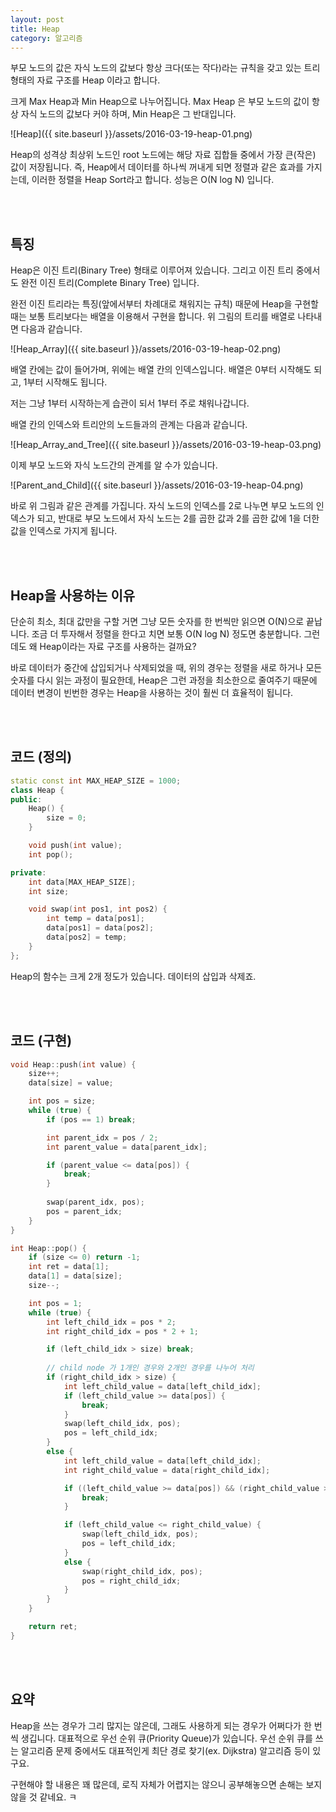 ```yaml
---
layout: post
title: Heap
category: 알고리즘
---
```


<p class="message">
부모 노드의 값은 자식 노드의 값보다 항상 크다(또는 작다)라는 규칙을 갖고 있는 
트리 형태의 자료 구조를 Heap 이라고 합니다.
</p>

크게 Max Heap과 Min Heap으로 나누어집니다. Max Heap 은 부모 노드의 값이 항상 
자식 노드의 값보다 커야 하며, Min Heap은 그 반대입니다. 

![Heap]({{ site.baseurl }}/assets/2016-03-19-heap-01.png)

Heap의 성격상 최상위 노드인 root 노드에는 해당 자료 집합들 중에서 가장 큰(작은) 값이
저장됩니다. 즉, Heap에서 데이터를 하나씩 꺼내게 되면 정렬과 같은 효과를 가지는데,
이러한 정렬을 Heap Sort라고 합니다. 성능은 O(N log N) 입니다.

<br><br>
## 특징

Heap은 이진 트리(Binary Tree) 형태로 이루어져 있습니다. 그리고 이진 트리 중에서도 
완전 이진 트리(Complete Binary Tree) 입니다. 

완전 이진 트리라는 특징(앞에서부터 차례대로 채워지는 규칙) 때문에 Heap을 구현할 때는 
보통 트리보다는 배열을 이용해서 구현을 합니다. 위 그림의 트리를 배열로 나타내면 다음과 같습니다.

![Heap_Array]({{ site.baseurl }}/assets/2016-03-19-heap-02.png)

배열 칸에는 값이 들어가며, 위에는 배열 칸의 인덱스입니다. 배열은 0부터 시작해도 되고, 
1부터 시작해도 됩니다. 

저는 그냥 1부터 시작하는게 습관이 되서 1부터 주로 채워나갑니다.

배열 칸의 인덱스와 트리안의 노드들과의 관계는 다음과 같습니다.

![Heap_Array_and_Tree]({{ site.baseurl }}/assets/2016-03-19-heap-03.png)

이제 부모 노드와 자식 노드간의 관계를 알 수가 있습니다.

![Parent_and_Child]({{ site.baseurl }}/assets/2016-03-19-heap-04.png)

바로 위 그림과 같은 관계를 가집니다. 
자식 노드의 인덱스를 2로 나누면 부모 노드의 인덱스가 되고, 반대로 부모 노드에서 
자식 노드는 2를 곱한 값과 2를 곱한 값에 1을 더한 값을 인덱스로 가지게 됩니다.


<br><br>
## Heap을 사용하는 이유
단순히 최소, 최대 값만을 구할 거면 그냥 모든 숫자를 한 번씩만 읽으면 O(N)으로 끝납니다. 조금 더 투자해서 정렬을 한다고 치면 보통 O(N log N) 정도면 충분합니다.
그런데도 왜 Heap이라는 자료 구조를 사용하는 걸까요?

바로 데이터가 중간에 삽입되거나 삭제되었을 때, 위의 경우는 정렬을 새로 하거나
모든 숫자를 다시 읽는 과정이 필요한데, Heap은 그런 과정을 최소한으로 줄여주기 때문에
데이터 변경이 빈번한 경우는 Heap을 사용하는 것이 훨씬 더 효율적이 됩니다.


<br><br>
## 코드 (정의)
```cpp
static const int MAX_HEAP_SIZE = 1000;
class Heap {
public:
    Heap() {
        size = 0;
    }

    void push(int value);
    int pop();

private:
    int data[MAX_HEAP_SIZE];
    int size;

    void swap(int pos1, int pos2) {
        int temp = data[pos1];
        data[pos1] = data[pos2];
        data[pos2] = temp;
    }
};

```

Heap의 함수는 크게 2개 정도가 있습니다. 데이터의 삽입과 삭제죠.

<br><br>
## 코드 (구현)
```cpp
void Heap::push(int value) {
    size++;
    data[size] = value;

    int pos = size;
    while (true) {
        if (pos == 1) break;

        int parent_idx = pos / 2;
        int parent_value = data[parent_idx];

        if (parent_value <= data[pos]) {
            break;
        }
        
        swap(parent_idx, pos);
        pos = parent_idx;
    }
}

int Heap::pop() {
    if (size <= 0) return -1;
    int ret = data[1];
    data[1] = data[size];
    size--;

    int pos = 1;
    while (true) {
        int left_child_idx = pos * 2;
        int right_child_idx = pos * 2 + 1;

        if (left_child_idx > size) break;
        
        // child node 가 1개인 경우와 2개인 경우를 나누어 처리
        if (right_child_idx > size) { 
            int left_child_value = data[left_child_idx];
            if (left_child_value >= data[pos]) {
                break;
            }
            swap(left_child_idx, pos);
            pos = left_child_idx;
        }
        else {
            int left_child_value = data[left_child_idx];
            int right_child_value = data[right_child_idx];

            if ((left_child_value >= data[pos]) && (right_child_value >= data[pos])) {
                break;
            }

            if (left_child_value <= right_child_value) {
                swap(left_child_idx, pos);
                pos = left_child_idx;
            }
            else {
                swap(right_child_idx, pos);
                pos = right_child_idx;
            }
        }
    }

    return ret;
}
```
<br><br>
## 요약
Heap을 쓰는 경우가 그리 많지는 않은데, 그래도 사용하게 되는 경우가 어쩌다가 한 번씩 생깁니다. 대표적으로 우선 순위 큐(Priority Queue)가 있습니다. 우선 순위 큐를 쓰는
알고리즘 문제 중에서도 대표적인게 최단 경로 찾기(ex. Dijkstra) 알고리즘 등이 있구요.

구현해야 할 내용은 꽤 많은데, 로직 자체가 어렵지는 않으니 공부해놓으면 손해는 보지 않을 것 같네요. ㅋ